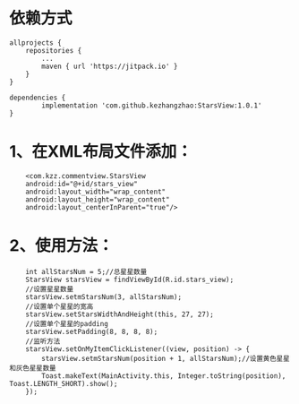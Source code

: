 # 依赖方式
	allprojects {
		repositories {
			...
			maven { url 'https://jitpack.io' }
		}
	}
  
  	dependencies {
	        implementation 'com.github.kezhangzhao:StarsView:1.0.1'
	}
 # 1、在XML布局文件添加：
	    <com.kzz.commentview.StarsView
        android:id="@+id/stars_view"
        android:layout_width="wrap_content"
        android:layout_height="wrap_content"
        android:layout_centerInParent="true"/>
# 2、使用方法：	  
        int allStarsNum = 5;//总星星数量
        StarsView starsView = findViewById(R.id.stars_view);
        //设置星星数量
        starsView.setmStarsNum(3, allStarsNum);
        //设置单个星星的宽高
        starsView.setStarsWidthAndHeight(this, 27, 27);
        //设置单个星星的padding
        starsView.setPadding(8, 8, 8, 8);
        //监听方法
        starsView.setOnMyItemClickListener((view, position) -> {
            starsView.setmStarsNum(position + 1, allStarsNum);//设置黄色星星和灰色星星数量
            Toast.makeText(MainActivity.this, Integer.toString(position), Toast.LENGTH_SHORT).show();
        });

